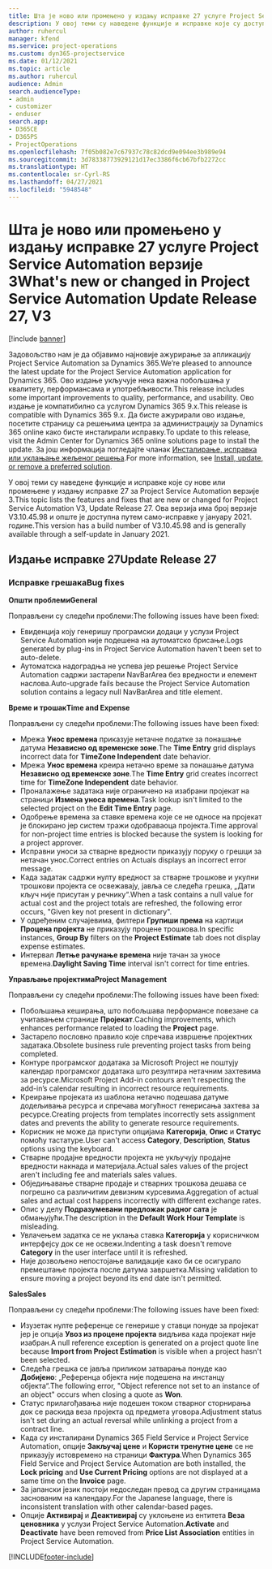 ```yaml
---
title: Шта је ново или промењено у издању исправке 27 услуге Project Service Automation верзије 3
description: У овој теми су наведене функције и исправке које су доступне у издању исправке 27 за Project Service Automation верзије 3.
author: ruhercul
manager: kfend
ms.service: project-operations
ms.custom: dyn365-projectservice
ms.date: 01/12/2021
ms.topic: article
ms.author: ruhercul
audience: Admin
search.audienceType:
- admin
- customizer
- enduser
search.app:
- D365CE
- D365PS
- ProjectOperations
ms.openlocfilehash: 7f05b082e7c67937c78c82dcd9e094ee3b989e94
ms.sourcegitcommit: 3d78338773929121d17ec3386f6cb67bfb2272cc
ms.translationtype: HT
ms.contentlocale: sr-Cyrl-RS
ms.lasthandoff: 04/27/2021
ms.locfileid: "5948548"
---
```

# <a name="whats-new-or-changed-in-project-service-automation-update-release-27-v3"></a><span data-ttu-id="ecce4-103">Шта је ново или промењено у издању исправке 27 услуге Project Service Automation верзије 3</span><span class="sxs-lookup"><span data-stu-id="ecce4-103">What's new or changed in Project Service Automation Update Release 27, V3</span></span>

[!include [banner](../includes/psa-now-project-operations.md)]

<span data-ttu-id="ecce4-104">Задовољство нам је да објавимо најновије ажурирање за апликацију Project Service Automation за Dynamics 365.</span><span class="sxs-lookup"><span data-stu-id="ecce4-104">We’re pleased to announce the latest update for the Project Service Automation application for Dynamics 365.</span></span> <span data-ttu-id="ecce4-105">Ово издање укључује нека важна побољшања у квалитету, перформансама и употребљивости.</span><span class="sxs-lookup"><span data-stu-id="ecce4-105">This release includes some important improvements to quality, performance, and usability.</span></span> <span data-ttu-id="ecce4-106">Ово издање је компатибилно са услугом Dynamics 365 9.x.</span><span class="sxs-lookup"><span data-stu-id="ecce4-106">This release is compatible with Dynamics 365 9.x.</span></span> <span data-ttu-id="ecce4-107">Да бисте ажурирали ово издање, посетите страницу са решењима центра за администрацију за Dynamics 365 online како бисте инсталирали исправку.</span><span class="sxs-lookup"><span data-stu-id="ecce4-107">To update to this release, visit the Admin Center for Dynamics 365 online solutions page to install the update.</span></span> <span data-ttu-id="ecce4-108">За још информација погледајте чланак [Инсталирање, исправка или уклањање жељеног решења](/power-platform/admin/install-remove-preferred-solution).</span><span class="sxs-lookup"><span data-stu-id="ecce4-108">For more information, see [Install, update, or remove a preferred solution](/power-platform/admin/install-remove-preferred-solution).</span></span>

<span data-ttu-id="ecce4-109">У овој теми су наведене функције и исправке које су нове или промењене у издању исправке 27 за Project Service Automation верзије 3.</span><span class="sxs-lookup"><span data-stu-id="ecce4-109">This topic lists the features and fixes that are new or changed for Project Service Automation V3, Update Release 27.</span></span> <span data-ttu-id="ecce4-110">Ова верзија има број верзије V3.10.45.98 и опште је доступна путем само-исправке у јануару 2021. године.</span><span class="sxs-lookup"><span data-stu-id="ecce4-110">This version has a build number of V3.10.45.98 and is generally available through a self-update in January 2021.</span></span>

## <a name="update-release-27"></a><span data-ttu-id="ecce4-111">Издање исправке 27</span><span class="sxs-lookup"><span data-stu-id="ecce4-111">Update Release 27</span></span>

### <a name="bug-fixes"></a><span data-ttu-id="ecce4-112">Исправке грешака</span><span class="sxs-lookup"><span data-stu-id="ecce4-112">Bug fixes</span></span>

<span data-ttu-id="ecce4-113">**Општи проблеми**</span><span class="sxs-lookup"><span data-stu-id="ecce4-113">**General**</span></span>

<span data-ttu-id="ecce4-114">Поправљени су следећи проблеми:</span><span class="sxs-lookup"><span data-stu-id="ecce4-114">The following issues have been fixed:</span></span>

- <span data-ttu-id="ecce4-115">Евиденција коју генеришу програмски додаци у услузи Project Service Automation није подешена на аутоматско брисање.</span><span class="sxs-lookup"><span data-stu-id="ecce4-115">Logs generated by plug-ins in Project Service Automation haven't been set to auto-delete.</span></span>
- <span data-ttu-id="ecce4-116">Аутоматска надоградња не успева јер решење Project Service Automation садржи застарели NavBarArea без вредности и елемент наслова.</span><span class="sxs-lookup"><span data-stu-id="ecce4-116">Auto-upgrade fails because the Project Service Automation solution contains a legacy null NavBarArea and title element.</span></span>

<span data-ttu-id="ecce4-117">**Време и трошак**</span><span class="sxs-lookup"><span data-stu-id="ecce4-117">**Time and Expense**</span></span>

<span data-ttu-id="ecce4-118">Поправљени су следећи проблеми:</span><span class="sxs-lookup"><span data-stu-id="ecce4-118">The following issues have been fixed:</span></span>

- <span data-ttu-id="ecce4-119">Мрежа **Унос времена** приказује нетачне податке за понашање датума **Независно од временске зоне**.</span><span class="sxs-lookup"><span data-stu-id="ecce4-119">The **Time Entry** grid displays incorrect data for **TimeZone Independent** date behavior.</span></span>
- <span data-ttu-id="ecce4-120">Мрежа **Унос времена** креира нетачно време за понашање датума **Независно од временске зоне**.</span><span class="sxs-lookup"><span data-stu-id="ecce4-120">The **Time Entry** grid creates incorrect time for **TimeZone Independent** date behavior.</span></span>
- <span data-ttu-id="ecce4-121">Проналажење задатака није ограничено на изабрани пројекат на страници **Измена уноса времена**.</span><span class="sxs-lookup"><span data-stu-id="ecce4-121">Task lookup isn't limited to the selected project on the **Edit Time Entry** page.</span></span>
- <span data-ttu-id="ecce4-122">Одобрење времена за ставке времена које се не односе на пројекат је блокирано јер систем тражи одобраваоца пројекта.</span><span class="sxs-lookup"><span data-stu-id="ecce4-122">Time approval for non-project time entries is blocked because the system is looking for a project approver.</span></span>
- <span data-ttu-id="ecce4-123">Исправни уноси за стварне вредности приказују поруку о грешци за нетачан унос.</span><span class="sxs-lookup"><span data-stu-id="ecce4-123">Correct entries on Actuals displays an incorrect error message.</span></span>
- <span data-ttu-id="ecce4-124">Када задатак садржи нулту вредност за стварне трошкове и укупни трошкови пројекта се освежавају, јавља се следећа грешка, „Дати кључ није присутан у речнику“.</span><span class="sxs-lookup"><span data-stu-id="ecce4-124">When a task contains a null value for actual cost and the project totals are refreshed, the following error occurs, "Given key not present in dictionary".</span></span>
- <span data-ttu-id="ecce4-125">У одређеним случајевима, филтери **Групиши према** на картици **Процена пројекта** не приказују процене трошкова.</span><span class="sxs-lookup"><span data-stu-id="ecce4-125">In specific instances, **Group By** filters on the **Project Estimate** tab does not display expense estimates.</span></span>
- <span data-ttu-id="ecce4-126">Интервал **Летње рачунање времена** није тачан за уносе времена.</span><span class="sxs-lookup"><span data-stu-id="ecce4-126">**Daylight Saving Time** interval isn't correct for time entries.</span></span>

<span data-ttu-id="ecce4-127">**Управљање пројектима**</span><span class="sxs-lookup"><span data-stu-id="ecce4-127">**Project Management**</span></span>

<span data-ttu-id="ecce4-128">Поправљени су следећи проблеми:</span><span class="sxs-lookup"><span data-stu-id="ecce4-128">The following issues have been fixed:</span></span>

- <span data-ttu-id="ecce4-129">Побољшања кеширања, што побољшава перформансе повезане са учитавањем странице **Пројекат**.</span><span class="sxs-lookup"><span data-stu-id="ecce4-129">Caching improvements, which enhances performance related to loading the **Project** page.</span></span>
- <span data-ttu-id="ecce4-130">Застарело пословно правило које спречава извршење пројектних задатака.</span><span class="sxs-lookup"><span data-stu-id="ecce4-130">Obsolete business rule preventing project tasks from being completed.</span></span>
- <span data-ttu-id="ecce4-131">Контуре програмског додатака за Microsoft Project не поштују календар програмског додатака што резултира нетачним захтевима за ресурсе.</span><span class="sxs-lookup"><span data-stu-id="ecce4-131">Microsoft Project Add-in contours aren't respecting the add-in’s calendar resulting in incorrect resource requirements.</span></span>
- <span data-ttu-id="ecce4-132">Креирање пројеката из шаблона нетачно подешава датуме додељивања ресурса и спречава могућност генерисања захтева за ресурсе.</span><span class="sxs-lookup"><span data-stu-id="ecce4-132">Creating projects from templates incorrectly sets assignment dates and prevents the ability to generate resource requirements.</span></span>
- <span data-ttu-id="ecce4-133">Корисник не може да приступи опцијама **Категорија**, **Опис** и **Статус** помоћу тастатуре.</span><span class="sxs-lookup"><span data-stu-id="ecce4-133">User can't access **Category**, **Description**, **Status** options using the keyboard.</span></span>
- <span data-ttu-id="ecce4-134">Стварне продајне вредности пројекта не укључују продајне вредности накнада и материјала.</span><span class="sxs-lookup"><span data-stu-id="ecce4-134">Actual sales values of the project aren't including fee and materials sales values.</span></span>
- <span data-ttu-id="ecce4-135">Обједињавање стварне продаје и стварних трошкова дешава се погрешно са различитим девизним курсевима.</span><span class="sxs-lookup"><span data-stu-id="ecce4-135">Aggregation of actual sales and actual cost happens incorrectly with different exchange rates.</span></span>
- <span data-ttu-id="ecce4-136">Опис у делу **Подразумевани предложак радног сата** је обмањујући.</span><span class="sxs-lookup"><span data-stu-id="ecce4-136">The description in the **Default Work Hour Template** is misleading.</span></span>
- <span data-ttu-id="ecce4-137">Увлачењем задатка се не уклања ставка **Категорија** у корисничком интерфејсу док се не освежи.</span><span class="sxs-lookup"><span data-stu-id="ecce4-137">Indenting a task doesn't remove **Category** in the user interface until it is refreshed.</span></span>
- <span data-ttu-id="ecce4-138">Није дозвољено непостојање валидације како би се осигурало премештање пројекта после датума завршетка.</span><span class="sxs-lookup"><span data-stu-id="ecce4-138">Missing validation to ensure moving a project beyond its end date isn't permitted.</span></span>

<span data-ttu-id="ecce4-139">**Sales**</span><span class="sxs-lookup"><span data-stu-id="ecce4-139">**Sales**</span></span>

<span data-ttu-id="ecce4-140">Поправљени су следећи проблеми:</span><span class="sxs-lookup"><span data-stu-id="ecce4-140">The following issues have been fixed:</span></span>

- <span data-ttu-id="ecce4-141">Изузетак нулте референце се генерише у ставци понуде за пројекат јер је опција **Увоз из процене пројекта** видљива када пројекат није изабран.</span><span class="sxs-lookup"><span data-stu-id="ecce4-141">A null reference exception is generated on a project quote line because **Import from Project Estimation** is visible when a project hasn't been selected.</span></span>
- <span data-ttu-id="ecce4-142">Следећа грешка се јавља приликом затварања понуде као **Добијено**: „Референца објекта није подешена на инстанцу објекта“.</span><span class="sxs-lookup"><span data-stu-id="ecce4-142">The following error, "Object reference not set to an instance of an object" occurs when closing a quote as **Won**.</span></span>
- <span data-ttu-id="ecce4-143">Статус прилагођавања није подешен током стварног сторнирања док се раскида веза пројекта од предмета уговора.</span><span class="sxs-lookup"><span data-stu-id="ecce4-143">Adjustment status isn't set during an actual reversal while unlinking a project from a contract line.</span></span>
- <span data-ttu-id="ecce4-144">Када су инсталирани Dynamics 365 Field Service и Project Service Automation, опције **Закључај цене** и **Користи тренутне цене** се не приказују истовремено на страници **Фактура**.</span><span class="sxs-lookup"><span data-stu-id="ecce4-144">When Dynamics 365 Field Service and Project Service Automation are both installed, the **Lock pricing** and **Use Current Pricing** options are not displayed at a same time on the **Invoice** page.</span></span>
- <span data-ttu-id="ecce4-145">За јапански језик постоји недоследан превод са другим страницама заснованим на календару.</span><span class="sxs-lookup"><span data-stu-id="ecce4-145">For the Japanese language, there is inconsistent translation with other calendar-based pages.</span></span>
- <span data-ttu-id="ecce4-146">Опције **Активирај** и **Деактивирај** су уклоњене из ентитета **Веза ценовника** у услузи Project Service Automation.</span><span class="sxs-lookup"><span data-stu-id="ecce4-146">**Activate** and **Deactivate** have been removed from **Price List Association** entities in Project Service Automation.</span></span>


[!INCLUDE[footer-include](../includes/footer-banner.md)]
